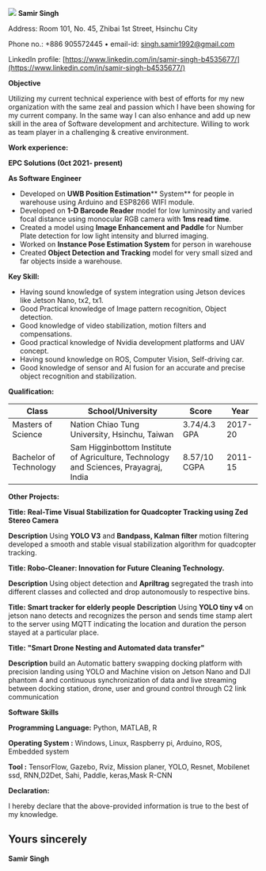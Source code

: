 ![](RackMultipart20220329-4-iiddgl_html_5ab6f0812b3f593b.jpg) **Samir Singh**

Address: Room 101, No. 45, Zhibai 1st Street, Hsinchu City

Phone no.: +886 905572445 • email-id:  [singh.samir1992@gmail.com](mailto:singh.samir1992@gmail.com)

LinkedIn profile: [https://www.linkedin.com/in/samir-singh-b4535677/](https://www.linkedin.com/in/samir-singh-b4535677/)

**Objective**

Utilizing my current technical experience with best of efforts for my new organization with the same zeal and passion which I have been showing for my current company. In the same way I can also enhance and add up new skill in the area of Software development and architecture. Willing to work as team player in a challenging &amp; creative environment.

**Work experience:**

**EPC Solutions (0ct 2021- present)**

**As Software Engineer**

- Developed on **UWB Position Estimation**** System** for people in warehouse using Arduino and ESP8266 WIFI module.
- Developed on **1-D Barcode Reader** model for low luminosity and varied focal distance using monocular RGB camera with **1ms read time**.
- Created a model using **Image Enhancement and Paddle** for Number Plate detection for low light intensity and blurred imaging.
- Worked on **Instance Pose Estimation System** for person in warehouse
- Created **Object Detection and Tracking** model for very small sized and far objects inside a warehouse.

**Key Skill:**

- Having sound knowledge of system integration using Jetson devices like Jetson Nano, tx2, tx1.
- Good Practical knowledge of Image pattern recognition, Object detection.
- Good knowledge of video stabilization, motion filters and compensations.
- Good practical knowledge of Nvidia development platforms and UAV concept.
- Having sound knowledge on ROS, Computer Vision, Self-driving car.
- Good knowledge of sensor and AI fusion for an accurate and precise object recognition and stabilization.

**Qualification:**

| **Class** | **School/University** | **Score** | **Year** |
| --- | --- | --- | --- |
| Masters of Science | Nation Chiao Tung University, Hsinchu, Taiwan | 3.74/4.3 GPA | 2017-20 |
| Bachelor of Technology | Sam Higginbottom Institute of Agriculture, Technology and Sciences, Prayagraj, India | 8.57/10 CGPA | 2011-15 |

**Other Projects:**

**Title:** **Real-Time Visual Stabilization for Quadcopter Tracking using Zed Stereo Camera**

**Description** Using  **YOLO V3**  and  **Bandpass, Kalman filter**  motion filtering developed a smooth and stable visual stabilization algorithm for quadcopter tracking.

**Title:** **Robo-Cleaner: Innovation for Future Cleaning Technology.**

**Description** Using object detection and **Apriltrag**  segregated the trash into different classes and collected and drop autonomously to respective bins.

**Title:** **Smart tracker for elderly people**
**Description** Using  **YOLO tiny v4** on jetson nano detects and recognizes the person and sends time stamp alert to the server using MQTT indicating the location and duration the person stayed at a particular place.

**Title:** **&quot;Smart Drone Nesting and Automated data transfer&quot;**

**Description** build an Automatic battery swapping docking platform with precision landing using YOLO and Machine vision on Jetson Nano and DJI phantom 4 and continuous synchronization of data and live streaming between docking station, drone, user and ground control through C2 link communication

**Software Skills**

**Programming Language:** Python, MATLAB, R

**Operating System :** Windows, Linux, Raspberry pi, Arduino, ROS, Embedded system

**Tool :** TensorFlow, Gazebo, Rviz, Mission planer, YOLO, Resnet, Mobilenet ssd, RNN,D2Det, Sahi, Paddle, keras,Mask R-CNN

**Declaration:**

I hereby declare that the above-provided information is true to the best of my knowledge.

##

## Yours sincerely

**Samir Singh**
